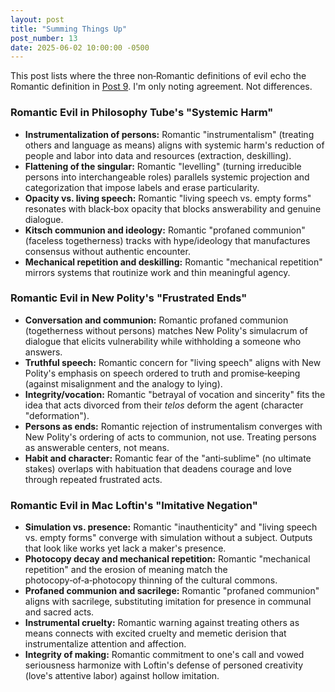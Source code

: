 ```yaml
---
layout: post
title: "Summing Things Up"
post_number: 13
date: 2025-06-02 10:00:00 -0500
---
```


This post lists where the three non‑Romantic definitions of evil echo the Romantic definition in [Post 9](/post-9). I'm only noting agreement. Not differences.

### Romantic Evil in Philosophy Tube's "Systemic Harm"
- **Instrumentalization of persons:** Romantic "instrumentalism" (treating others and language as means) aligns with systemic harm's reduction of people and labor into data and resources (extraction, deskilling).
- **Flattening of the singular:** Romantic "levelling" (turning irreducible persons into interchangeable roles) parallels systemic projection and categorization that impose labels and erase particularity.
- **Opacity vs. living speech:** Romantic "living speech vs. empty forms" resonates with black‑box opacity that blocks answerability and genuine dialogue.
- **Kitsch communion and ideology:** Romantic "profaned communion" (faceless togetherness) tracks with hype/ideology that manufactures consensus without authentic encounter.
- **Mechanical repetition and deskilling:** Romantic "mechanical repetition" mirrors systems that routinize work and thin meaningful agency.

### Romantic Evil in New Polity's "Frustrated Ends"
- **Conversation and communion:** Romantic profaned communion (togetherness without persons) matches New Polity's simulacrum of dialogue that elicits vulnerability while withholding a someone who answers.
- **Truthful speech:** Romantic concern for "living speech" aligns with New Polity's emphasis on speech ordered to truth and promise‑keeping (against misalignment and the analogy to lying).
- **Integrity/vocation:** Romantic "betrayal of vocation and sincerity" fits the idea that acts divorced from their *telos* deform the agent (character "deformation").
- **Persons as ends:** Romantic rejection of instrumentalism converges with New Polity's ordering of acts to communion, not use. Treating persons as answerable centers, not means.
- **Habit and character:** Romantic fear of the "anti‑sublime" (no ultimate stakes) overlaps with habituation that deadens courage and love through repeated frustrated acts.

### Romantic Evil in Mac Loftin's "Imitative Negation"
- **Simulation vs. presence:** Romantic "inauthenticity" and "living speech vs. empty forms" converge with simulation without a subject. Outputs that look like works yet lack a maker's presence.
- **Photocopy decay and mechanical repetition:** Romantic "mechanical repetition" and the erosion of meaning match the photocopy‑of‑a‑photocopy thinning of the cultural commons.
- **Profaned communion and sacrilege:** Romantic "profaned communion" aligns with sacrilege, substituting imitation for presence in communal and sacred acts.
- **Instrumental cruelty:** Romantic warning against treating others as means connects with excited cruelty and memetic derision that instrumentalize attention and affection.
- **Integrity of making:** Romantic commitment to one's call and vowed seriousness harmonize with Loftin's defense of personed creativity (love's attentive labor) against hollow imitation.